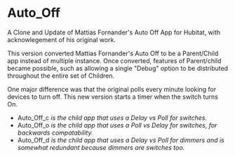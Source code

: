 # Auto_Off

A Clone and Update of Mattias Fornander's Auto Off App for Hubitat, with acknowlegement of his original work.

This version converted Mattias Fornander's Auto Off to be a Parent/Child app instead of multiple instance. Once converted, features of Parent/child became possible, such as allowing a single "Debug" option to be distributed throughout the entire set of Children.

One major difference was that the original polls every minute looking for devices to turn off. This new version starts a timer when the switch turns On.

<ul>
<li>Auto_Off_c <i>is the child app that uses a Delay vs Poll for switches.</i></li>
<li>Auto_Off_o <i>is the child app that uses a Poll vs Delay for switches, for backwards compatability.</i></li>
<li>Auto_Off_d <i>is the child app that uses a Delay vs Poll for dimmers and is somewhat redundant because dimmers are switches too.</i></li>
</ul>
